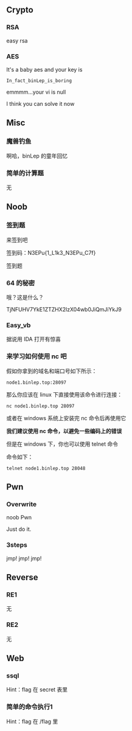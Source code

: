 ## Crypto

### RSA

easy rsa

### AES

It's a baby aes and your key is

`In_fact_binLep_is_boring`

emmmm...your vi is null

I think you can solve it now

## Misc

### 魔兽钓鱼

啊哈，binLep 的童年回忆

### 简单的计算题

无

## Noob

### 签到题

来签到吧

签到码：N3EPu{1_L1k3_N3EPu_C7f}

签到题

### 64 的秘密

哦？这是什么？

TjNFUHV7YkE1ZTZHX2lzX04wb0JiQmJiYkJ9

### Easy_vb

据说用 IDA 打开有惊喜

### 来学习如何使用 nc 吧

假如你拿到的域名和端口号如下所示：

`node1.binlep.top:28097`

那么你应该在 linux 下直接使用该命令进行连接：

`nc node1.binlep.top 28097`

或者在 windows 系统上安装完 nc 命令后再使用它

**我们建议使用 nc 命令，以避免一些编码上的错误**

但是在 windows 下，你也可以使用 telnet 命令

命令如下：

`telnet node1.binlep.top 28048`

## Pwn

### Overwrite

noob Pwn

Just do it.

### 3steps

jmp! jmp! jmp!

## Reverse

### RE1

无

### RE2

无

## Web

### ssql

Hint：flag 在 secret 表里

### 简单的命令执行1

Hint：flag 在 /flag 里
